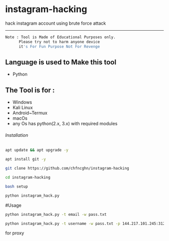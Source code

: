 # instagram-hacking
hack instagram account using brute force attack



***

 ```bash
Note : Tool is Made of Educational Purposes only.
       Please try not to harm anyone device 
       it's For Fun Purpose Not For Revenge      
```
## Language is used to Make this tool
- Python
  
## The Tool is for :
- Windows
- Kali Linux
- Android~Termux
- macOs
- any Os has python(2.x, 3.x) with required modules

###### Installation
```bash
apt update && apt upgrade -y
```
```bash
apt install git -y
```
```bash
git clone https://github.com/chfncghn/instagram-hacking
```
```bash
cd instagram-hacking
```
```bash
bash setup
```
```bash
python instagram_hack.py
```
#Usage
```bash
python instagram_hack.py -t email -w pass.txt
```
```bash
python instagram_hack.py -t username -w pass.txt -p 144.217.101.245:3129
```
for proxy


